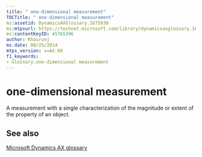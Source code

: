 ```yaml
---
title: " one-dimensional measurement"
TOCTitle: " one-dimensional measurement"
ms:assetid: DynamicsAXGlossary.1675930
ms:mtpsurl: https://technet.microsoft.com/library/dynamicsaxglossary.1675930(v=AX.60)
ms:contentKeyID: 45765396
author: Khairunj
ms.date: 08/25/2014
mtps_version: v=AX.60
f1_keywords:
- Glossary.one-dimensional measurement
---
```


# one-dimensional measurement

A measurement with a single characterization of the magnitude or extent of the property of an object.

## See also

[Microsoft Dynamics AX glossary](glossary/microsoft-dynamics-ax-glossary.md)

  


